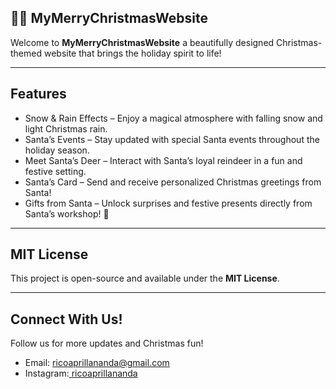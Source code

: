 ## 🎄🦌 MyMerryChristmasWebsite

Welcome to **MyMerryChristmasWebsite** a beautifully designed Christmas-themed website that brings the holiday spirit to life! 

----

## Features

- Snow & Rain Effects – Enjoy a magical atmosphere with falling snow and light Christmas rain.  
- Santa’s Events – Stay updated with special Santa events throughout the holiday season.  
- Meet Santa’s Deer – Interact with Santa’s loyal reindeer in a fun and festive setting.  
- Santa’s Card – Send and receive personalized Christmas greetings from Santa!  
- Gifts from Santa – Unlock surprises and festive presents directly from Santa’s workshop!  🌲

---

## MIT License  
This project is open-source and available under the **MIT License**.  

---

## Connect With Us!

Follow us for more updates and Christmas fun! 

- Email: ricoaprillananda@gmail.com
- Instagram:[ ricoaprillananda](https://www.instagram.com/ricoaprillananda/)
